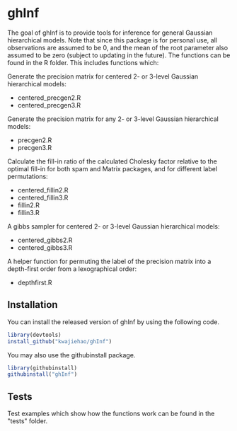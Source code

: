 # ghInf

The goal of ghInf is to provide tools for inference for general Gaussian hierarchical models. Note that since this package is for personal use, all observations are assumed to be 0, and the mean of the root parameter also assumed to be zero (subject to updating in the future). The functions can be found in the R folder. This includes functions which:

Generate the precision matrix for centered 2- or 3-level Gaussian hierarchical models:
- centered_precgen2.R  
- centered_precgen3.R

Generate the precision matrix for any 2- or 3-level Gaussian hierarchical models:
- precgen2.R  
- precgen3.R

Calculate the fill-in ratio of the calculated Cholesky factor relative to the optimal fill-in for both spam and Matrix packages, and for different label permutations:
- centered_fillin2.R
- centered_fillin3.R
- fillin2.R
- fillin3.R

A gibbs sampler for centered 2- or 3-level Gaussian hierarchical models:
- centered_gibbs2.R
- centered_gibbs3.R

A helper function for permuting the label of the precision matrix into a depth-first order from a lexographical order:
- depthfirst.R

## Installation

You can install the released version of ghInf by using the following code.

```r
library(devtools)
install_github("kwajiehao/ghInf")
```

You may also use the githubinstall package.

```r
library(githubinstall)
githubinstall("ghInf")
```


## Tests

Test examples which show how the functions work can be found in the "tests" folder. 
